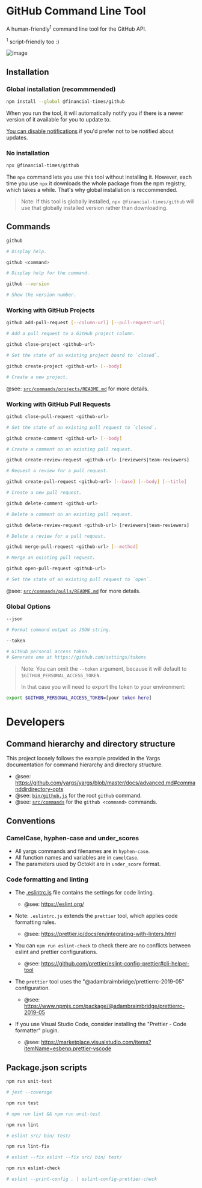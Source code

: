 # GitHub Command Line Tool

A human-friendly<sup>1</sup> command line tool for the GitHub API.

<sup>1</sup> script-friendly too :)

![image](https://user-images.githubusercontent.com/224547/57020759-3b3c3480-6c22-11e9-8907-565a929d3cd9.png)

## Installation

### Global installation (recommmended)

```bash
npm install --global @financial-times/github
```

When you run the tool, it will automatically notify you if there is a newer version of it available for you to update to.

[You can disable notifications](https://www.npmjs.com/package/update-notifier#user-settings) if you'd prefer not to be notified about updates.

### No installation

```bash
npx @financial-times/github
```

The `npx` command lets you use this tool without installing it. However, each time you use `npx` it downloads the whole package from the npm registry, which takes a while. That's why global installation is reccommended.

> Note: If this tool is globally installed, `npx @financial-times/github` will use that globally installed version rather than downloading.

## Commands

```bash
github

# Display help.
```

```bash
github <command>

# Display help for the command.
```

```bash
github --version

# Show the version number.
```

### Working with GitHub Projects

```bash
github add-pull-request [--column-url] [--pull-request-url]

# Add a pull request to a GitHub project column.
```

```bash
github close-project <github-url>

# Set the state of an existing project board to `closed`.
```

```bash
github create-project <github-url> [--body]

# Create a new project.
```

@see: [`src/commands/projects/README.md`](https://github.com/Financial-Times/github/blob/master/src/commands/projects/README.md) for more details.

### Working with GitHub Pull Requests

```bash
github close-pull-request <github-url>

# Set the state of an existing pull request to `closed`.
```

```bash
github create-comment <github-url> [--body]

# Create a comment on an existing pull request.
```

```bash
github create-review-request <github-url> [reviewers|team-reviewers]

# Request a review for a pull request.
```

```bash
github create-pull-request <github-url> [--base] [--body] [--title]

# Create a new pull request.
```

```bash
github delete-comment <github-url>

# Delete a comment on an existing pull request.
```

```bash
github delete-review-request <github-url> [reviewers|team-reviewers]

# Delete a review for a pull request.
```

```bash
github merge-pull-request <github-url> [--method]

# Merge an existing pull request.
```

```bash
github open-pull-request <github-url>

# Set the state of an existing pull request to `open`.
```

@see: [`src/commands/pulls/README.md`](https://github.com/Financial-Times/github/blob/master/src/commands/pulls/README.md) for more details.

### Global Options

```bash
--json

# Format command output as JSON string.
```

```bash
--token

# GitHub personal access token.
# Generate one at https://github.com/settings/tokens
```

> Note: You can omit the `--token` argument, because it will default to  `$GITHUB_PERSONAL_ACCESS_TOKEN`.
>
> In that case you will need to export the token to your environment:

```bash
export $GITHUB_PERSONAL_ACCESS_TOKEN=[your token here]
```

# Developers

## Command hierarchy and directory structure

This project loosely follows the example provided in the Yargs documentation for command hierarchy and directory structure.

- @see: https://github.com/yargs/yargs/blob/master/docs/advanced.md#commanddirdirectory-opts
- @see: [`bin/github.js`](https://github.com/Financial-Times/github/blob/master/bin/github.js) for the root `github` command.
- @see: [`src/commands`](https://github.com/Financial-Times/github/blob/master/src/commands/) for the `github <command>` commands.

## Conventions

### CamelCase, hyphen-case and under_scores

- All yargs commands and filenames are in `hyphen-case`.
- All function names and variables are in `camelCase`.
- The parameters used by Octokit are in `under_score` format.

### Code formatting and linting

- The [.eslintrc.js](https://github.com/Financial-Times/github/blob/master/.eslintrc.js) file contains the settings for code linting.

  - @see: https://eslint.org/

- Note: `.eslintrc.js` extends the `prettier` tool, which applies code formatting rules.

  - @see: https://prettier.io/docs/en/integrating-with-linters.html

- You can `npm run eslint-check` to check there are no conflicts between eslint and prettier configurations.

  - @see: https://github.com/prettier/eslint-config-prettier#cli-helper-tool

- The `prettier` tool uses the "@adambraimbridge/prettierrc-2019-05" configuration.

    - @see: https://www.npmjs.com/package/@adambraimbridge/prettierrc-2019-05

- If you use Visual Studio Code, consider installing the "Prettier - Code formatter" plugin.

  - @see: https://marketplace.visualstudio.com/items?itemName=esbenp.prettier-vscode

## Package.json scripts

```bash
npm run unit-test

# jest --coverage
```

```bash
npm run test

# npm run lint && npm run unit-test
```

```bash
npm run lint

# eslint src/ bin/ test/
```

```bash
npm run lint-fix

# eslint --fix eslint --fix src/ bin/ test/
```

```bash
npm run eslint-check

# eslint --print-config . | eslint-config-prettier-check
```

